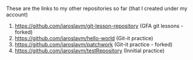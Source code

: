 These are the links to my other repositories so far (that I created under my account)

1. https://github.com/iaroslavm/git-lesson-repository (GFA git lessons - forked)
2. https://github.com/iaroslavm/hello-world (Git-it practice)
3. https://github.com/iaroslavm/patchwork (Git-it practice - forked)
4. https://github.com/iaroslavm/testRepository (Innitial practice)
